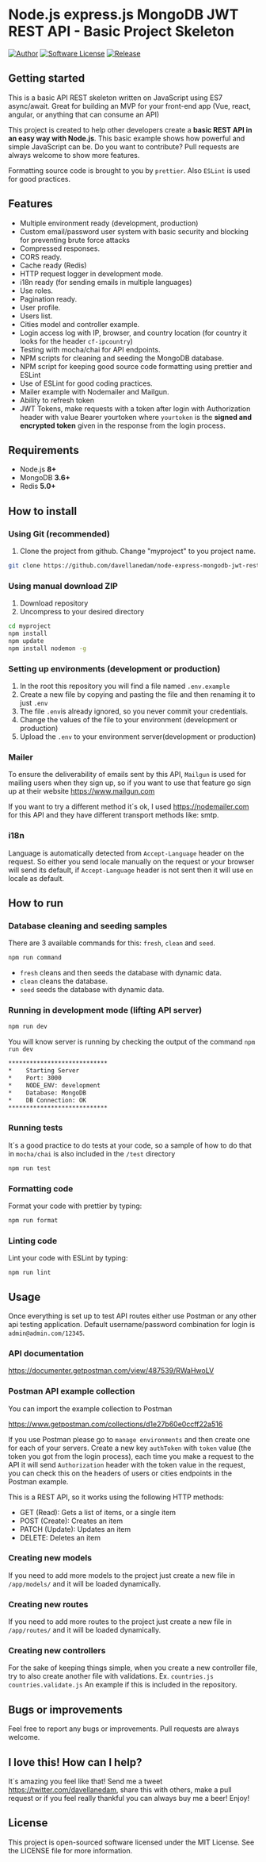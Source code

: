 # Node.js express.js MongoDB JWT REST API - Basic Project Skeleton

[![Author](http://img.shields.io/badge/author-@davellanedam-blue.svg?style=flat-square)](https://twitter.com/davellanedam)
[![Software License](https://img.shields.io/badge/license-MIT-brightgreen.svg?style=flat-square)](https://github.com/davellanedam/node-express-mongodb-jwt-rest-api-skeleton/blob/master/LICENSE)
[![Release](https://img.shields.io/github/release/davellanedam/node-express-mongodb-jwt-rest-api-skeleton.svg?style=flat-square)](https://github.com/davellanedam/node-express-mongodb-jwt-rest-api-skeleton/releases)

## Getting started

This is a basic API REST skeleton written on JavaScript using ES7 async/await. Great for building an MVP for your front-end app (Vue, react, angular, or anything that can consume an API)

This project is created to help other developers create a **basic REST API in an easy way with Node.js**. This basic example shows how powerful and simple JavaScript can be. Do you want to contribute? Pull requests are always welcome to show more features.

Formatting source code is brought to you by `prettier`. Also `ESLint` is used for good practices.

## Features

- Multiple environment ready (development, production)
- Custom email/password user system with basic security and blocking for preventing brute force attacks
- Compressed responses.
- CORS ready.
- Cache ready (Redis)
- HTTP request logger in development mode.
- i18n ready (for sending emails in multiple languages)
- Use roles.
- Pagination ready.
- User profile.
- Users list.
- Cities model and controller example.
- Login access log with IP, browser, and country location (for country it looks for the header `cf-ipcountry`)
- Testing with mocha/chai for API endpoints.
- NPM scripts for cleaning and seeding the MongoDB database.
- NPM script for keeping good source code formatting using prettier and ESLint
- Use of ESLint for good coding practices.
- Mailer example with Nodemailer and Mailgun.
- Ability to refresh token
- JWT Tokens, make requests with a token after login with Authorization header with value Bearer yourtoken where `yourtoken` is the **signed and encrypted token** given in the response from the login process.

## Requirements

- Node.js **8+**
- MongoDB **3.6+**
- Redis **5.0+**

## How to install

### Using Git (recommended)

1. Clone the project from github. Change "myproject" to you project name.

```bash
git clone https://github.com/davellanedam/node-express-mongodb-jwt-rest-api-skeleton.git ./myproject
```

### Using manual download ZIP

1. Download repository
2. Uncompress to your desired directory

```bash
cd myproject
npm install
npm update
npm install nodemon -g
```

### Setting up environments (development or production)

1. In the root this repository you will find a file named `.env.example`
2. Create a new file by copying and pasting the file and then renaming it to just `.env`
3. The file `.env`is already ignored, so you never commit your credentials.
4. Change the values of the file to your environment (development or production)
5. Upload the `.env` to your environment server(development or production)

### Mailer

To ensure the deliverability of emails sent by this API, `Mailgun` is used for mailing users when they sign up, so if you want to use that feature go sign up at their website https://www.mailgun.com

If you want to try a different method it´s ok, I used https://nodemailer.com for this API and they have different transport methods like: smtp.

### i18n

Language is automatically detected from `Accept-Language` header on the request. So either you send locale manually on the request or your browser will send its default, if `Accept-Language` header is not sent then it will use `en` locale as default.

## How to run

### Database cleaning and seeding samples

There are 3 available commands for this: `fresh`, `clean` and `seed`.

```bash
npm run command
```

- `fresh` cleans and then seeds the database with dynamic data.
- `clean` cleans the database.
- `seed` seeds the database with dynamic data.

### Running in development mode (lifting API server)

```bash
npm run dev
```

You will know server is running by checking the output of the command `npm run dev`

```bash
****************************
*    Starting Server
*    Port: 3000
*    NODE_ENV: development
*    Database: MongoDB
*    DB Connection: OK
****************************
```

### Running tests

It´s a good practice to do tests at your code, so a sample of how to do that in `mocha/chai` is also included in the `/test` directory

```bash
npm run test
```

### Formatting code

Format your code with prettier by typing:

```bash
npm run format
```

### Linting code

Lint your code with ESLint by typing:

```base
npm run lint
```

## Usage

Once everything is set up to test API routes either use Postman or any other api testing application. Default username/password combination for login is `admin@admin.com/12345`.

### API documentation

https://documenter.getpostman.com/view/487539/RWaHwoLV

### Postman API example collection

You can import the example collection to Postman

https://www.getpostman.com/collections/d1e27b60e0ccff22a516

If you use Postman please go to `manage environments` and then create one for each of your servers. Create a new key `authToken` with `token` value (the token you got from the login process), each time you make a request to the API it will send `Authorization` header with the token value in the request, you can check this on the headers of users or cities endpoints in the Postman example.

This is a REST API, so it works using the following HTTP methods:

- GET (Read): Gets a list of items, or a single item
- POST (Create): Creates an item
- PATCH (Update): Updates an item
- DELETE: Deletes an item

### Creating new models

If you need to add more models to the project just create a new file in `/app/models/` and it will be loaded dynamically.

### Creating new routes

If you need to add more routes to the project just create a new file in `/app/routes/` and it will be loaded dynamically.

### Creating new controllers

For the sake of keeping things simple, when you create a new controller file, try to also create another file with validations. Ex. `countries.js` `countries.validate.js` An example if this is included in the repository.

## Bugs or improvements

Feel free to report any bugs or improvements. Pull requests are always welcome.

## I love this! How can I help?

It´s amazing you feel like that! Send me a tweet https://twitter.com/davellanedam, share this with others, make a pull request or if you feel really thankful you can always buy me a beer! Enjoy!

## License

This project is open-sourced software licensed under the MIT License. See the LICENSE file for more information.
